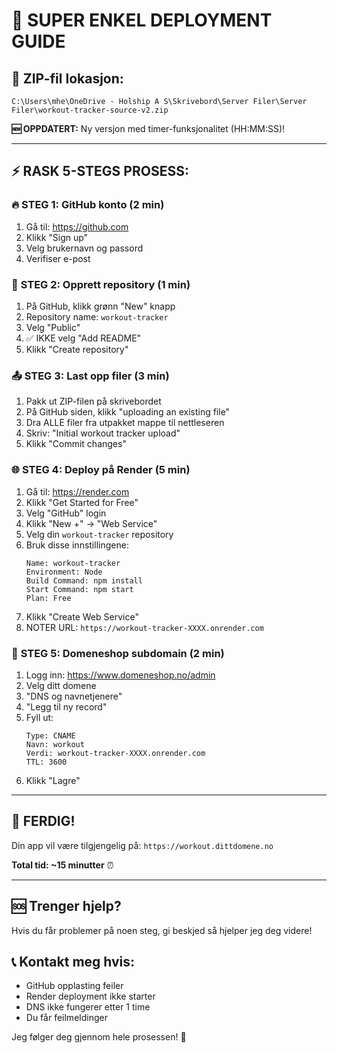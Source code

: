 # 🚀 SUPER ENKEL DEPLOYMENT GUIDE

## 📍 ZIP-fil lokasjon:
`C:\Users\mhe\OneDrive - Holship A S\Skrivebord\Server Filer\Server Filer\workout-tracker-source-v2.zip`

**🆕 OPPDATERT:** Ny versjon med timer-funksjonalitet (HH:MM:SS)!

---

## ⚡ RASK 5-STEGS PROSESS:

### 🔥 **STEG 1: GitHub konto (2 min)**
1. Gå til: https://github.com
2. Klikk "Sign up"
3. Velg brukernavn og passord
4. Verifiser e-post

### 📁 **STEG 2: Opprett repository (1 min)**
1. På GitHub, klikk grønn "New" knapp
2. Repository name: `workout-tracker`
3. Velg "Public" 
4. ✅ IKKE velg "Add README" 
5. Klikk "Create repository"

### 📤 **STEG 3: Last opp filer (3 min)**
1. Pakk ut ZIP-filen på skrivebordet
2. På GitHub siden, klikk "uploading an existing file"
3. Dra ALLE filer fra utpakket mappe til nettleseren
4. Skriv: "Initial workout tracker upload"
5. Klikk "Commit changes"

### 🌐 **STEG 4: Deploy på Render (5 min)**
1. Gå til: https://render.com
2. Klikk "Get Started for Free"
3. Velg "GitHub" login
4. Klikk "New +" → "Web Service"
5. Velg din `workout-tracker` repository
6. Bruk disse innstillingene:
   ```
   Name: workout-tracker
   Environment: Node
   Build Command: npm install
   Start Command: npm start
   Plan: Free
   ```
7. Klikk "Create Web Service"
8. NOTER URL: `https://workout-tracker-XXXX.onrender.com`

### 🔗 **STEG 5: Domeneshop subdomain (2 min)**
1. Logg inn: https://www.domeneshop.no/admin
2. Velg ditt domene
3. "DNS og navnetjenere"
4. "Legg til ny record"
5. Fyll ut:
   ```
   Type: CNAME
   Navn: workout
   Verdi: workout-tracker-XXXX.onrender.com
   TTL: 3600
   ```
6. Klikk "Lagre"

---

## 🎉 **FERDIG!**
Din app vil være tilgjengelig på: `https://workout.dittdomene.no`

**Total tid: ~15 minutter** ⏰

---

## 🆘 **Trenger hjelp?**
Hvis du får problemer på noen steg, gi beskjed så hjelper jeg deg videre!

## 📞 **Kontakt meg hvis:**
- GitHub opplasting feiler
- Render deployment ikke starter
- DNS ikke fungerer etter 1 time
- Du får feilmeldinger

Jeg følger deg gjennom hele prosessen! 🤝
